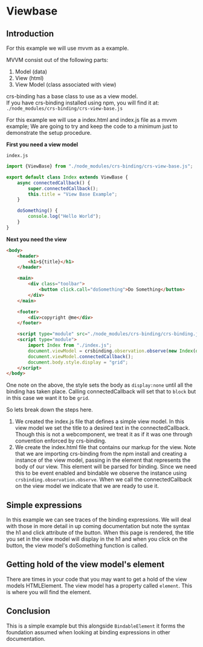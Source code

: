 # Viewbase

## Introduction
For this example we will use mvvm as a example.

MVVM consist out of the following parts:

1. Model (data)
1. View (html)
1. View Model (class associated with view)

crs-binding has a base class to use as a view model.  
If you have crs-binding installed using npm, you will find it at:
`./node_modules/crs-binding/crs-view-base.js`

For this example we will use a index.html and index.js file as a mvvm example;
We are going to try and keep the code to a minimum just to demonstrate the setup procedure.

<strong>First you need a view model</strong>

`index.js`
```js
import {ViewBase} from "./node_modules/crs-binding/crs-view-base.js";

export default class Index extends ViewBase {
    async connectedCallback() {
        super.connectedCallback();
        this.title = "View Base Example";
    }

    doSomething() {
        console.log("Hello World");
    }
}
```

<strong>Next you need the view</strong>

```html
<body>
    <header>
        <h1>${title}</h1>
    </header>

    <main>
        <div class="toolbar">
            <button click.call="doSomething">Do Something</button>
        </div>
    </main>

    <footer>
        <div>copyright @me</div>
    </footer>

    <script type="module" src="./node_modules/crs-binding/crs-binding.js"></script>
    <script type="module">
        import Index from "./index.js";
        document.viewModel = crsbinding.observation.observe(new Index(document.body));
        document.viewModel.connectedCallback();
        document.body.style.display = "grid";
    </script>
</body>
```

One note on the above, the style sets the body as `display:none` until all the binding has taken place. Calling connectedCallback will set that to `block` but in this case we want it to be `grid`.

So lets break down the steps here.

1. We created the index.js file that defines a simple view model. In this view model we set the title to a desired text in the connectedCallback. Though this is not a webcomponent, we treat it as if it was one through convention enforced by crs-binding.
1. We create the index.html file that contains our markup for the view. Note that we are importing crs-binding from the npm install and creating a instance of the view model, passing in the element that represents the body of our view. This element will be parsed for binding.
Since we need this to be event enabled and bindable we observe the instance using `crsbinding.observation.observe`. When we call the connectedCallback on the view model we indicate that we are ready to use it.

## Simple expressions
In this example we can see traces of the binding expressions. We will deal with those in more detail in up coming documentation but note the syntax the h1 and click attribute of the button.
When this page is rendered, the title you set in the view model will display in the h1 and when you click on the button, the view model's doSomething function is called.

## Getting hold of the view model's element
There are times in your code that you may want to get a hold of the view models HTMLElement.
The view model has a property called `element`. This is where you will find the element.

## Conclusion
This is a simple example but this alongside `BindableElement` it forms the foundation assumed when looking at binding expressions in other documentation.
